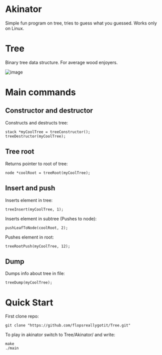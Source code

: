# Akinator
Simple fun program on tree, tries to guess what you guessed.
Works only on Linux.

# Tree
Binary tree data structure.
For average wood enjoyers.

![image](https://user-images.githubusercontent.com/89828695/200059067-19c18d16-3e0b-4587-a66a-29a9ee777e42.png)

# Main commands

## Constructor and destructor
Constructs and destructs tree:
```
stack *myCoolTree = treeConstructor();
treeDestructor(myCoolTree);
```

## Tree root
Returns pointer to root of tree:
```
node *coolRoot = treeRoot(myCoolTree);
```

## Insert and push
Inserts element in tree:
```
treeInsert(myCoolTree, 1);
```
Inserts element in subtree (Pushes to node):
```
pushLeafToNode(coolRoot, 2);
```
Pushes element in root:
```
treeRootPush(myCoolTree, 12);
```

## Dump
Dumps info about tree in file:
```
treeDump(myCoolTree);
```

# Quick Start
First clone repo:
```
git clone "https://github.com/flopsreallygotit/Tree.git"
```

To play in akinator switch to Tree/Akinator/ and write:
```
make
./main
```
